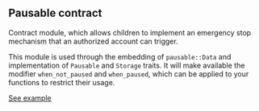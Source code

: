## Pausable contract

Contract module, which allows children to implement an emergency stop
mechanism that an authorized account can trigger.

This module is used through the embedding of `pausable::Data` and implementation of `Pausable` and
`Storage` traits. It will make available the modifier `when_not_paused` and `when_paused`,
which can be applied to your functions to restrict their usage.

[See example](https://supercolony-net.github.io/openbrush-contracts/smart-contracts/pausable)

